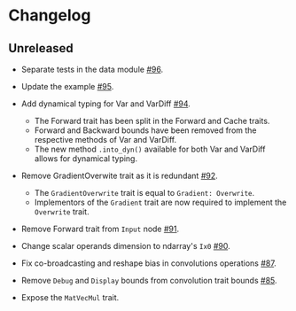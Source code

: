 # Changelog 

## Unreleased

* Separate tests in the data module [#96](https://github.com/neuronika/neuronika/pull/96).

* Update the example [#95](https://github.com/neuronika/neuronika/pull/95).

* Add dynamical typing for Var and VarDiff [#94](https://github.com/neuronika/neuronika/pull/94).
  - The Forward trait has been split in the Forward and Cache traits.
  - Forward and Backward bounds have been removed from the respective methods of Var and VarDiff.
  - The new method `.into_dyn()` available for both Var and VarDiff allows for dynamical typing.

* Remove GradientOverwite trait as it is redundant [#92](https://github.com/neuronika/neuronika/pull/92).
  - The `GradientOverwrite` trait is equal to `Gradient: Overwrite`.
  - Implementors of the `Gradient` trait are now required to implement the `Overwrite` trait.

* Remove Forward trait from `Input` node [#91](https://github.com/neuronika/neuronika/pull/91).

* Change scalar operands dimension to ndarray's `Ix0` [#90](https://github.com/neuronika/neuronika/pull/90).

* Fix co-broadcasting and reshape bias in convolutions operations [#87](https://github.com/neuronika/neuronika/pull/87).

* Remove `Debug` and `Display` bounds from convolution trait bounds [#85](https://github.com/neuronika/neuronika/pull/85).

* Expose the `MatVecMul` trait.

